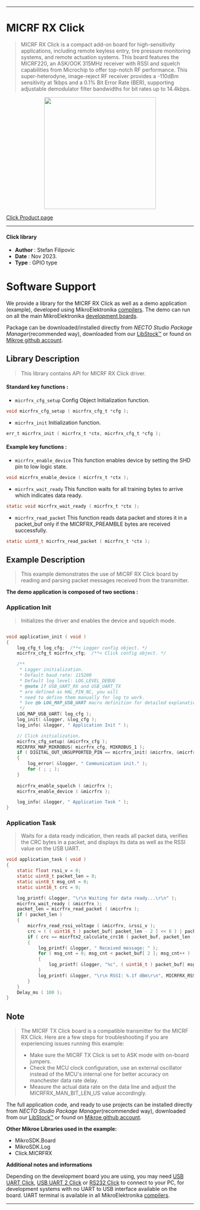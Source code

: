 
---
# MICRF RX Click

> MICRF RX Click is a compact add-on board for high-sensitivity applications, including remote keyless entry, tire pressure monitoring systems, and remote actuation systems. This board features the MICRF220, an ASK/OOK 315MHz receiver with RSSI and squelch capabilities from Microchip to offer top-notch RF performance. This super-heterodyne, image-reject RF receiver provides a -110dBm sensitivity at 1kbps and a 0.1% Bit Error Rate (BER), supporting adjustable demodulator filter bandwidths for bit rates up to 14.4kbps.

<p align="center">
  <img src="https://download.mikroe.com/images/click_for_ide/micrfrx_click.png" height=300px>
</p>

[Click Product page](https://www.mikroe.com/micrf-rx-click)

---


#### Click library

- **Author**        : Stefan Filipovic
- **Date**          : Nov 2023.
- **Type**          : GPIO type


# Software Support

We provide a library for the MICRF RX Click
as well as a demo application (example), developed using MikroElektronika
[compilers](https://www.mikroe.com/necto-studio).
The demo can run on all the main MikroElektronika [development boards](https://www.mikroe.com/development-boards).

Package can be downloaded/installed directly from *NECTO Studio Package Manager*(recommended way), downloaded from our [LibStock&trade;](https://libstock.mikroe.com) or found on [Mikroe github account](https://github.com/MikroElektronika/mikrosdk_click_v2/tree/master/clicks).

## Library Description

> This library contains API for MICRF RX Click driver.

#### Standard key functions :

- `micrfrx_cfg_setup` Config Object Initialization function.
```c
void micrfrx_cfg_setup ( micrfrx_cfg_t *cfg );
```

- `micrfrx_init` Initialization function.
```c
err_t micrfrx_init ( micrfrx_t *ctx, micrfrx_cfg_t *cfg );
```

#### Example key functions :

- `micrfrx_enable_device` This function enables device by setting the SHD pin to low logic state.
```c
void micrfrx_enable_device ( micrfrx_t *ctx );
```

- `micrfrx_wait_ready` This function waits for all training bytes to arrive which indicates data ready.
```c
static void micrfrx_wait_ready ( micrfrx_t *ctx );
```

- `micrfrx_read_packet` This function reads data packet and stores it in a packet_buf only if the MICRFRX_PREAMBLE bytes are received successfully.
```c
static uint8_t micrfrx_read_packet ( micrfrx_t *ctx );
```

## Example Description

> This example demonstrates the use of MICRF RX Click board by reading and parsing packet messages received from the transmitter.

**The demo application is composed of two sections :**

### Application Init

> Initializes the driver and enables the device and squelch mode. 

```c

void application_init ( void )
{
    log_cfg_t log_cfg;  /**< Logger config object. */
    micrfrx_cfg_t micrfrx_cfg;  /**< Click config object. */

    /** 
     * Logger initialization.
     * Default baud rate: 115200
     * Default log level: LOG_LEVEL_DEBUG
     * @note If USB_UART_RX and USB_UART_TX 
     * are defined as HAL_PIN_NC, you will 
     * need to define them manually for log to work. 
     * See @b LOG_MAP_USB_UART macro definition for detailed explanation.
     */
    LOG_MAP_USB_UART( log_cfg );
    log_init( &logger, &log_cfg );
    log_info( &logger, " Application Init " );

    // Click initialization.
    micrfrx_cfg_setup( &micrfrx_cfg );
    MICRFRX_MAP_MIKROBUS( micrfrx_cfg, MIKROBUS_1 );
    if ( DIGITAL_OUT_UNSUPPORTED_PIN == micrfrx_init( &micrfrx, &micrfrx_cfg ) ) 
    {
        log_error( &logger, " Communication init." );
        for ( ; ; );
    }
    
    micrfrx_enable_squelch ( &micrfrx );
    micrfrx_enable_device ( &micrfrx );

    log_info( &logger, " Application Task " );
}

```

### Application Task

> Waits for a data ready indication, then reads all packet data, verifies the CRC bytes in a packet, and displays its data as well as the RSSI value on the USB UART.

```c
void application_task ( void )
{
    static float rssi_v = 0;
    static uint8_t packet_len = 0;
    static uint8_t msg_cnt = 0;
    static uint16_t crc = 0;

    log_printf( &logger, "\r\n Waiting for data ready...\r\n" );
    micrfrx_wait_ready ( &micrfrx );
    packet_len = micrfrx_read_packet ( &micrfrx );
    if ( packet_len )
    {
        micrfrx_read_rssi_voltage ( &micrfrx, &rssi_v );
        crc = ( ( uint16_t ) packet_buf[ packet_len - 2 ] << 8 ) | packet_buf[ packet_len - 1 ];
        if ( crc == micrftx2_calculate_crc16 ( packet_buf, packet_len - 2 ) )
        {
            log_printf( &logger, " Received message: " );
            for ( msg_cnt = 0; msg_cnt < packet_buf[ 2 ]; msg_cnt++ )
            {
                log_printf( &logger, "%c", ( uint16_t ) packet_buf[ msg_cnt + 3 ] );
            }
            log_printf( &logger, "\r\n RSSI: %.1f dBm\r\n", MICRFRX_RSSI_V_TO_DBM ( rssi_v ) );
        }
    }
    Delay_ms ( 100 );
}
```

## Note

> The MICRF TX Click board is a compatible transmitter for the MICRF RX Click.
Here are a few steps for troubleshooting if you are experiencing issues running this example:
> - Make sure the MICRF TX Click is set to ASK mode with on-board jumpers.
> - Check the MCU clock configuration, use an external oscillator instead of the MCU's internal one for better accuracy on manchester data rate delay.
> - Measure the actual data rate on the data line and adjust the MICRFRX_MAN_BIT_LEN_US value accordingly.

The full application code, and ready to use projects can be installed directly from *NECTO Studio Package Manager*(recommended way), downloaded from our [LibStock&trade;](https://libstock.mikroe.com) or found on [Mikroe github account](https://github.com/MikroElektronika/mikrosdk_click_v2/tree/master/clicks).

**Other Mikroe Libraries used in the example:**

- MikroSDK.Board
- MikroSDK.Log
- Click.MICRFRX

**Additional notes and informations**

Depending on the development board you are using, you may need
[USB UART Click](https://www.mikroe.com/usb-uart-click),
[USB UART 2 Click](https://www.mikroe.com/usb-uart-2-click) or
[RS232 Click](https://www.mikroe.com/rs232-click) to connect to your PC, for
development systems with no UART to USB interface available on the board. UART
terminal is available in all MikroElektronika
[compilers](https://shop.mikroe.com/compilers).

---
